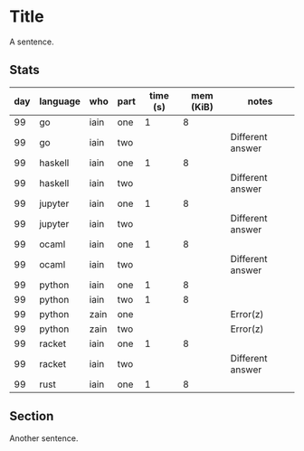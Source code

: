 # Title

A sentence.

## Stats

| day | language | who | part | time (s) | mem (KiB) | notes |
| --- | --- | --- | --- | --- | --- | --- |
| 99 | go | iain | one | 1 | 8 |  |
| 99 | go | iain | two |  |  | Different answer |
| 99 | haskell | iain | one | 1 | 8 |  |
| 99 | haskell | iain | two |  |  | Different answer |
| 99 | jupyter | iain | one | 1 | 8 |  |
| 99 | jupyter | iain | two |  |  | Different answer |
| 99 | ocaml | iain | one | 1 | 8 |  |
| 99 | ocaml | iain | two |  |  | Different answer |
| 99 | python | iain | one | 1 | 8 |  |
| 99 | python | iain | two | 1 | 8 |  |
| 99 | python | zain | one |  |  | Error(z) |
| 99 | python | zain | two |  |  | Error(z) |
| 99 | racket | iain | one | 1 | 8 |  |
| 99 | racket | iain | two |  |  | Different answer |
| 99 | rust | iain | one | 1 | 8 |  |


## Section

Another sentence.
